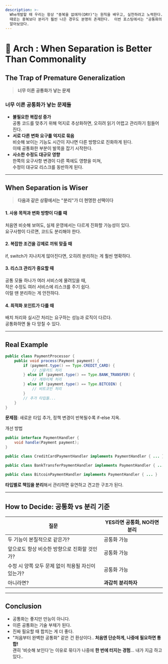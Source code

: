 ```yaml
---
description: >-
  Whe개발할 때 우리는 항상 "중복을 없애자(DRY)"는 원칙을 배우고, 실천하려고 노력한다. 하지만 모든 상황에서 공통화가 최선일까?
  때로는 중복보다 분리가 훨씬 나은 경우도 분명히 존재한다.  이번 포스팅에서는 "공통화의 함정" 과, "분리의 용기" 가 필요한 순간에 대해
  알아보았다.
---
```


# 🔪 Arch : When Separation is Better Than Commonality

## The Trap of Premature Generalization

> **너무 이른 공통화가 낳는 문제**

### 너무 이른 공통화가 낳는 문제들

* **불필요한 복잡성 증가**\
  공통 코드를 맞추기 위해 억지로 추상화하면, 오히려 읽기 어렵고 관리하기 힘들어진다.
* **서로 다른 변화 요구를 억지로 묶음**\
  비슷해 보이는 기능도 시간이 지나면 다른 방향으로 진화하게 된다.\
  이때 공통화한 부분이 발목을 잡기 시작한다.
* **사소한 수정도 대규모 영향**\
  한쪽의 요구사항 변경이 다른 쪽에도 영향을 미쳐,\
  수정이 대규모 리스크를 동반하게 된다.

***

## When Separation is Wiser

> **다음과 같은 상황에서는 "분리"가 더 현명한 선택이다**

#### 1. 사용 목적과 변화 방향이 다를 때

처음엔 비슷해 보여도, 실제 운영에서는 다르게 진화할 가능성이 있다.\
요구사항이 다르면, 코드도 분리해야 한다.

#### 2. 복잡한 조건을 강제로 끼워 맞출 때

if, switch가 지나치게 많아진다면, 오히려 분리하는 게 훨씬 명확하다.

#### 3. 리스크 관리가 중요할 때

공통 모듈 하나가 여러 서비스에 물려있을 때,\
작은 수정도 여러 서비스에 리스크를 주기 쉽다.\
이럴 땐 분리하는 게 안전하다.

#### 4. 최적화 포인트가 다를 때

배치 처리와 실시간 처리는 요구하는 성능과 로직이 다르다.\
공통화하면 둘 다 망칠 수 있다.

***

## Real Example

```java
public class PaymentProcessor {
    public void process(Payment payment) {
        if (payment.type() == Type.CREDIT_CARD) {
            // 신용카드 처리
        } else if (payment.type() == Type.BANK_TRANSFER) {
            // 계좌이체 처리
        } else if (payment.type() == Type.BITCOIN) {
            // 비트코인 처리
        }
        // 추가 타입들...
    }
}
```

**문제점**: 새로운 타입 추가, 정책 변경이 반복될수록 if-else 지옥.

개선 방법

```java
public interface PaymentHandler {
    void handle(Payment payment);
}

public class CreditCardPaymentHandler implements PaymentHandler { ... }

public class BankTransferPaymentHandler implements PaymentHandler { ... }

public class BitcoinPaymentHandler implements PaymentHandler { ... }
```

**타입별로 책임을 분리**해서 관리하면 유연하고 견고한 구조가 된다.

***

## How to Decide: 공통화 vs 분리 기준

| 질문                            | YES라면 공통화, NO라면 분리 |
| ----------------------------- | ------------------ |
| 두 기능이 본질적으로 같은가?              | 공통화 가능             |
| 앞으로도 항상 비슷한 방향으로 진화할 것인가?     | 공통화 가능             |
| 수정 시 양쪽 모두 문제 없이 적용될 자신이 있는가? | 공통화 가능             |
| 아니라면?                         | **과감히 분리하자**       |

***

## Conclusion

* 공통화는 좋지만 만능이 아니다.
* 이른 공통화는 기술 부채가 된다.
* 진짜 필요할 때 합치는 게 더 좋다.
* "처음부터 완벽한 공통화" 같은 건 환상이다.. **처음엔 단순하게, 나중에 필요하면 통합!**\
  괜히 '비슷해 보인다'는 이유로 묶다가 나중에 **한 번에 터지는 경험**… 내가 지금 하고있다..

